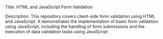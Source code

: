 Title: HTML and JavaScript Form Validation

Description:
This repository covers client-side form validation using HTML and JavaScript. It demonstrates the implementation of basic form validation using JavaScript, including the handling of form submissions and the execution of data validation tasks using JavaScript
